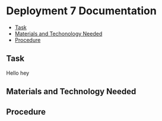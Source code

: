 # Deployment 7 Documentation

* [Task](#Task)
* [Materials and Techonology Needed](#Materials_and_Technology_Needed)
* [Procedure](#Procedure)

## Task
Hello
hey

## Materials and Technology Needed

## Procedure
